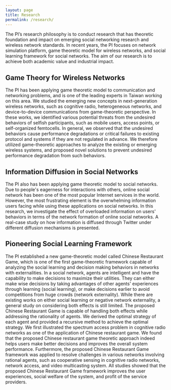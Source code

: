 ```yaml
---
layout: page
title: Research
permalink: /research/
---
```


The PI’s research philosophy is to conduct research that has theoretic foundation and impact on emerging social networking research and wireless network standards. In recent years, the PI focuses on network simulation platform, game theoretic model for wireless networks, and social learning framework for social networks. The aim of our research is to achieve both academic value and industrial impact.

## Game Theory for Wireless Networks
The PI has been applying game theoretic model to communication and networking problems, and is one of the leading experts in Taiwan working on this area. We studied the emerging new concepts in next-generation wireless networks, such as cognitive radio, heterogeneous networks, and device-to-device communications from game-theoretic perspective. In these works, we identified various potential threats from the undesired behaviors of selfish participants, such as mobile users, access points, or self-organized femtocells. In general, we observed that the undesired behaviors cause performance degradations or critical failures to existing protocol and systems if they are not regulated in advance. We therefore utilized game-theoretic approaches to analyze the existing or emerging wireless systems, and proposed novel solutions to prevent undesired performance degradation from such behaviors.

## Information Diffusion in Social Networks
The PI also has been applying game theoretic model to social networks. Due to people's eagerness for interactions with others, online social network has been one of the most popular Internet services in the world. However, the most frustrating element is the overwhelming information users facing while using these applications on social networks. In this research, we investigate the effect of overloaded information on users' behaviors in terms of the network formation of online social networks. A real-case study on how information is diffused through Twitter under different diffusion mechanisms is presented.

## Pioneering Social Learning Framework
The PI established a new game-theoretic model called Chinese Restaurant Game, which is one of the first game-theoretic framework capable of analyzing the social learning and decision making behaviors in networks with externalities. In a social network, agents are intelligent and have the capability to make decisions to maximize their utilities. They can either make wise decisions by taking advantages of other agents' experiences through learning (social learning), or make decisions earlier to avoid competitions from huge crowds (network externality). While there are existing works on either social learning or negative network externality, a general study on considering both effects is still limited. The proposed Chinese Restaurant Game is capable of handling both effects while addressing the rationality of agents. We derived the optimal strategy of each agent and provided a recursive method to achieve the optimal strategy. We first illustrated the spectrum access problem in cognitive radio networks as one of the application of Chinese restaurant game. We found that the proposed Chinese restaurant game theoretic approach indeed helps users make better decisions and improves the overall system performance. Furthermore, the proposed Chinese Restaurant Game framework was applied to resolve challenges in various networks involving rational agents, such as cooperative sensing in cognitive radio networks, network access, and video multicasting system. All studies showed that the proposed Chinese Restaurant Game framework improves the user experiences, social welfare of the system, and profit of the service providers.
